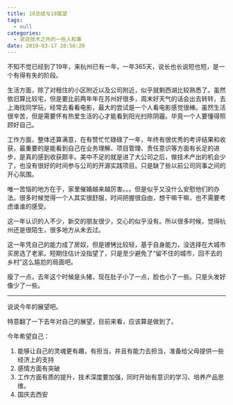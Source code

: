 ```yaml
---
title: 18总结与19展望
tags:
  - null
categories:
  - 说说技术之外的一些人和事
date: 2019-03-17 20:56:20
---
```


不知不觉已经到了19年，来杭州已有一年，一年365天，说长也长说短也短，是一个有得有失的阶段。

生活方面，除了对租住的小区附近以及公司附近，似乎就剩西湖比较熟悉了。虽然依旧算比较宅，但是要比前两年年在苏州好很多，周末好天气的话会出去转转，去上海找同学玩，经常去看看电影，最大的尝试是一个人看电影感觉很棒。虽然生活很辛苦，但是需要怀有热爱生活的心才能看到阳光扫除阴霾。毕竟一个人要懂得照顾好自己。

工作方面，整体还算满意，在有赞忙忙碌碌了一年，年终有很优秀的考评结果和收获，最重要的是能看到自己在业务理解、项目管理、责任意识等方面有长足的进步，是真的感到收获颇丰。美中不足的就是进了大公司之后，做技术产出的机会少了，也没有很好的时间参与公司的开源实践项目。只是缺了些以前公司同事之间的开心氛围。

唯一苦恼的地方在于，家里催婚越来越厉害。。。但是似乎又没什么安慰他们的办法。很多时候觉得一个人其实很舒服，时间把握很自由，想干嘛干嘛，也不需要考虑谁谁的感受。

这一年认识的人不少，新交的朋友很少，交心的似乎没有。所以很多时候，觉得杭州还是很陌生，很多地方从未去过。

这一年凭自己的能力成了房奴，但是镣铐比较轻，基于自身能力，没选择在大城市买房选了老家。短期住估计没指望了，只是至少避免了“留不住的城市，回不去的乡村”这么尴尬的局面吧。

瘦了一点，去年这个时候是头猪，现在肚子小了一点，脸也小了一些。只是头发好像少了一些。

---

说说今年的展望吧。

特意翻了一下去年对自己的展望，目前来看，应该算是做到了。

今年希望自己：
1. 能够让自己的灵魂更有趣，有担当，并且有能力去担当，准备给父母提供一些经济上的支持
2. 感情方面有突破
3. 工作方面有质的提升，技术深度要加强，同时开始有意识的学习、培养产品思维。
4. 国庆去西安